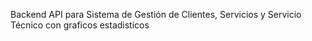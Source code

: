 Backend API para Sistema de Gestión de Clientes, Servicios y Servicio Técnico con graficos estadisticos
